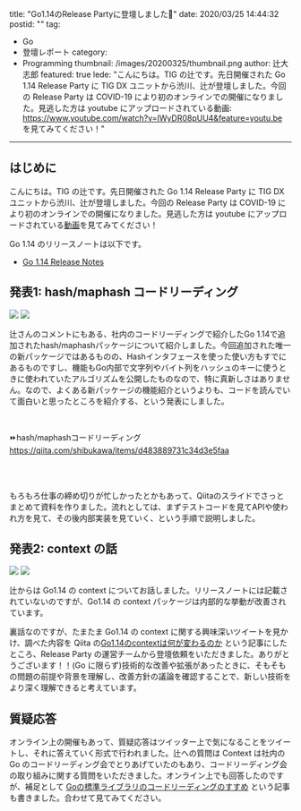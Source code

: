 title: "Go1.14のRelease Partyに登壇しました🎉"
date: 2020/03/25 14:44:32
postid: ""
tag:
  - Go
  - 登壇レポート
category:
  - Programming
thumbnail: /images/20200325/thumbnail.png
author: 辻大志郎
featured: true
lede: "こんにちは。TIG の辻です。先日開催された Go 1.14 Release Party に TIG DX ユニットから渋川、辻が登壇しました。今回の Release Party は COVID-19 により初のオンラインでの開催になりました。見逃した方は youtube にアップロードされている動画: https://www.youtube.com/watch?v=IWyDR08pUU4&feature=youtu.be を見てみてください！"
---

## はじめに

こんにちは。TIG の辻です。先日開催された Go 1.14 Release Party に TIG DX ユニットから渋川、辻が登壇しました。今回の Release Party は COVID-19 により初のオンラインでの開催になりました。見逃した方は youtube にアップロードされている[動画](https://www.youtube.com/watch?v=IWyDR08pUU4&feature=youtu.be)を見てみてください！

Go 1.14 のリリースノートは以下です。

- [Go 1.14 Release Notes](https://golang.org/doc/go1.14)

## 発表1: hash/maphash コードリーディング

<img src="/images/20200325/3.png" class="img-middle-size" loading="lazy">

<img src="/images/20200325/4.png" class="img-middle-size" loading="lazy">


辻さんのコメントにもある、社内のコードリーディングで紹介したGo 1.14で追加されたhash/maphashパッケージについて紹介しました。今回追加された唯一の新パッケージではあるものの、Hashインタフェースを使った使い方もすでにあるものですし、機能もGo内部で文字列やバイト列をハッシュのキーに使うときに使われていたアルゴリズムを公開したものなので、特に真新しさはありません。なので、よくある新パッケージの機能紹介というよりも、コードを読んでいて面白いと思ったところを紹介する、という発表にしました。

<br>

⏩hash/maphashコードリーディング
https://qiita.com/shibukawa/items/d483889731c34d3e5faa

<br>
<br>


もろもろ仕事の締め切りが忙しかったとかもあって、Qiitaのスライドでさっとまとめて資料を作りました。流れとしては、まずテストコードを見てAPIや使われ方を見て、その後内部実装を見ていく、という手順で説明しました。


## 発表2: context の話

<img src="/images/20200325/1.png" class="img-middle-size" loading="lazy">

<img src="/images/20200325/2.png" class="img-middle-size" loading="lazy">


辻からは Go1.14 の context についてお話しました。リリースノートには記載されていないのですが、Go1.14 の context パッケージは内部的な挙動が改善されています。

<script async class="speakerdeck-embed" data-id="25137172b466435089aaa8554307a9a0" data-ratio="1.77777777777778" src="//speakerdeck.com/assets/embed.js"></script>

裏話なのですが、たまたま Go1.14 の context に関する興味深いツイートを見かけ、調べた内容を Qiita の[Go1.14のcontextは何が変わるのか](https://qiita.com/tutuz/items/963a6118cec63a4cd2f3) という記事にしたところ、Release Party の運営チームから登壇依頼をいただきました。ありがとうございます！！(Go に限らず)技術的な改善や拡張があったときに、そもそもの問題の前提や背景を理解し、改善方針の議論を確認することで、新しい技術をより深く理解できると考えています。

## 質疑応答

オンライン上の開催もあって、質疑応答はツイッター上で気になることをツイートし、それに答えていく形式で行われました。辻への質問は Context は社内の Go のコードリーディング会でとりあげていたのもあり、コードリーディング会の取り組みに関する質問をいただきました。オンライン上でも回答したのですが、補足として [Goの標準ライブラリのコードリーディングのすすめ](/articles/20200310/) という記事も書きました。合わせて見てみてください。

